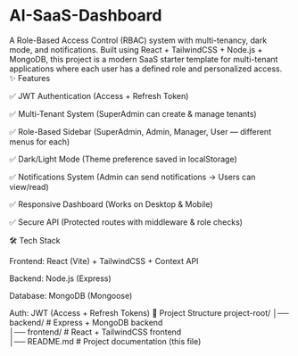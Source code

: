 # AI-SaaS-Dashboard
A Role-Based Access Control (RBAC) system with multi-tenancy, dark mode, and notifications. Built using React + TailwindCSS + Node.js + MongoDB, this project is a modern SaaS starter template for multi-tenant applications where each user has a defined role and personalized access.
✨ Features

✅ JWT Authentication (Access + Refresh Token)

✅ Multi-Tenant System (SuperAdmin can create & manage tenants)

✅ Role-Based Sidebar (SuperAdmin, Admin, Manager, User — different menus for each)

✅ Dark/Light Mode (Theme preference saved in localStorage)

✅ Notifications System (Admin can send notifications → Users can view/read)

✅ Responsive Dashboard (Works on Desktop & Mobile)

✅ Secure API (Protected routes with middleware & role checks)

🛠 Tech Stack

Frontend: React (Vite) + TailwindCSS + Context API

Backend: Node.js (Express)

Database: MongoDB (Mongoose)

Auth: JWT (Access + Refresh Tokens)
📂 Project Structure
project-root/
│── backend/        # Express + MongoDB backend  
│── frontend/       # React + TailwindCSS frontend  
│── README.md       # Project documentation (this file)  
